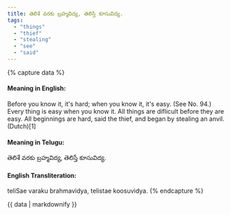 ```yaml
---
title: తెలిశే వరకు బ్రహ్మవిద్య, తెలిస్తే కూసువిద్య.
tags:
  - "things"
  - "thief"
  - "stealing"
  - "see"
  - "said"
---
```


{% capture data %}
#### Meaning in English:
Before you know it, it's hard; when you know it, it's easy.
(See No. 94.)
Every thing is easy when you know it.
All things are diflicult before they are easy.
All beginnings are hard, said the thief, and began by stealing an anvil. (Dutch)[1]

#### Meaning in Telugu:
తెలిశే వరకు బ్రహ్మవిద్య, తెలిస్తే కూసువిద్య.

#### English Transliteration:
teliSae varaku brahmavidya, telistae koosuvidya.
{% endcapture %}

{{ data | markdownify }}


